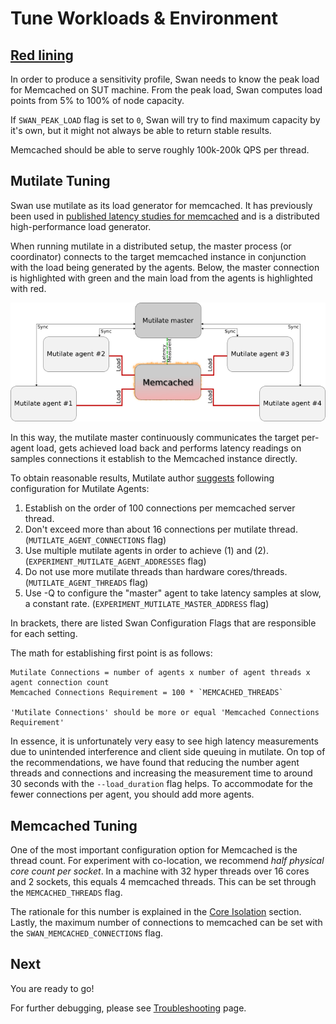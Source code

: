 <!--
 Copyright (c) 2017 Intel Corporation

 Licensed under the Apache License, Version 2.0 (the "License");
 you may not use this file except in compliance with the License.
 You may obtain a copy of the License at

      http://www.apache.org/licenses/LICENSE-2.0

 Unless required by applicable law or agreed to in writing, software
 distributed under the License is distributed on an "AS IS" BASIS,
 WITHOUT WARRANTIES OR CONDITIONS OF ANY KIND, either express or implied.
 See the License for the specific language governing permissions and
 limitations under the License.
-->

# Tune Workloads & Environment

## [Red lining](https://www.wikiwand.com/en/Redline)

In order to produce a sensitivity profile, Swan needs to know the peak load for Memcached on SUT machine.
From the peak load, Swan computes load points from 5% to 100% of node capacity.

If `SWAN_PEAK_LOAD` flag is set to `0`, Swan will try to find maximum capacity by it's own, but it might not always be able to return stable results.

Memcached should be able to serve roughly 100k-200k QPS per thread.

## Mutilate Tuning

Swan use mutilate as its load generator for memcached. It has previously been used in [published latency studies for memcached](http://csl.stanford.edu/~christos/publications/2014.mutilate.eurosys.pdf) and is a distributed high-performance load generator.

When running mutilate in a distributed setup, the master process (or coordinator) connects to the target memcached instance in conjunction with the load being generated by the agents. Below, the master connection is highlighted with green and the main load from the agents is highlighted with red.

![Mutilate architecture](/images/mutilate.png)

In this way, the mutilate master continuously communicates the target per-agent load, gets achieved load back and performs latency readings on samples connections it establish to the Memcached instance directly.

To obtain reasonable results, Mutilate author [suggests](https://github.com/leverich/mutilate/#suggested-usage) following configuration for Mutilate Agents:
1. Establish on the order of 100 connections per memcached server thread.
1. Don't exceed more than about 16 connections per mutilate thread. (`MUTILATE_AGENT_CONNECTIONS` flag)
1. Use multiple mutilate agents in order to achieve (1) and (2). (`EXPERIMENT_MUTILATE_AGENT_ADDRESSES` flag)
1. Do not use more mutilate threads than hardware cores/threads. (`MUTILATE_AGENT_THREADS` flag)
1. Use -Q to configure the "master" agent to take latency samples at slow, a constant rate. (`EXPERIMENT_MUTILATE_MASTER_ADDRESS` flag)

In brackets, there are listed Swan Configuration Flags that are responsible for each setting.

The math for establishing first point is as follows:

```
Mutilate Connections = number of agents x number of agent threads x agent connection count
Memcached Connections Requirement = 100 * `MEMCACHED_THREADS`

'Mutilate Connections' should be more or equal 'Memcached Connections Requirement'
```

In essence, it is unfortunately very easy to see high latency measurements due to unintended interference and client side queuing in mutilate.
On top of the recommendations, we have found that reducing the number agent threads and connections and increasing the measurement time to around 30 seconds with the `--load_duration` flag helps.
To accommodate for the fewer connections per agent, you should add more agents.

## Memcached Tuning

One of the most important configuration option for Memcached is the thread count. For experiment with co-location, we recommend _half physical core count per socket_. In a machine with 32 hyper threads over 16 cores and 2 sockets, this equals 4 memcached threads.
This can be set through the `MEMCACHED_THREADS` flag.

The rationale for this number is explained in the [Core Isolation](theory.md#CPU-Cores-Isolation) section.
Lastly, the maximum number of connections to memcached can be set with the `SWAN_MEMCACHED_CONNECTIONS` flag.

## Next
You are ready to go!

For further debugging, please see [Troubleshooting](troubleshooting.md) page.

